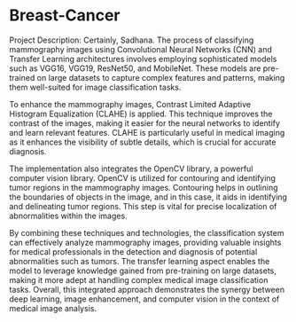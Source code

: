 # Breast-Cancer
Project Description:
Certainly, Sadhana. The process of classifying mammography images using Convolutional Neural Networks (CNN) and Transfer Learning architectures involves employing sophisticated models such as VGG16, VGG19, ResNet50, and MobileNet. These models are pre-trained on large datasets to capture complex features and patterns, making them well-suited for image classification tasks.

To enhance the mammography images, Contrast Limited Adaptive Histogram Equalization (CLAHE) is applied. This technique improves the contrast of the images, making it easier for the neural networks to identify and learn relevant features. CLAHE is particularly useful in medical imaging as it enhances the visibility of subtle details, which is crucial for accurate diagnosis.

The implementation also integrates the OpenCV library, a powerful computer vision library. OpenCV is utilized for contouring and identifying tumor regions in the mammography images. Contouring helps in outlining the boundaries of objects in the image, and in this case, it aids in identifying and delineating tumor regions. This step is vital for precise localization of abnormalities within the images.

By combining these techniques and technologies, the classification system can effectively analyze mammography images, providing valuable insights for medical professionals in the detection and diagnosis of potential abnormalities such as tumors. The transfer learning aspect enables the model to leverage knowledge gained from pre-training on large datasets, making it more adept at handling complex medical image classification tasks. Overall, this integrated approach demonstrates the synergy between deep learning, image enhancement, and computer vision in the context of medical image analysis.


